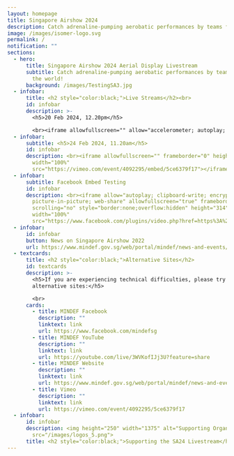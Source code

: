 ```yaml
---
layout: homepage
title: Singapore Airshow 2024
description: Catch adrenaline-pumping aerobatic performances by teams from around the world!
image: /images/isomer-logo.svg
permalink: /
notification: ""
sections:
  - hero:
      title: Singapore Airshow 2024 Aerial Display Livestream
      subtitle: Catch adrenaline-pumping aerobatic performances by teams from around
        the world!
      background: /images/TestingSA3.jpg
  - infobar:
      title: <h2 style="color:black;">Live Streams</h2><br>
      id: infobar
      description: >-
        <h5>20 Feb 2024, 12.20pm</h5>

        <br><iframe allowfullscreen="" allow="accelerometer; autoplay; clipboard-write; encrypted-media; gyroscope; picture-in-picture; web-share" frameborder="0" title="YouTube video player" src="https://www.youtube.com/embed/Nuhs3-K4Hrw?si=V2R17yN-HLlvTP9T" height="415" width="100%"></iframe>
  - infobar:
      subtitle: <h5>24 Feb 2024, 11.20am</h5>
      id: infobar
      description: <br><iframe allowfullscreen="" frameborder="0" height="360"
        width="100%"
        src="https://vimeo.com/event/4092295/embed/5ce6379f17"></iframe>
  - infobar:
      subtitle: Facebook Embed Testing
      id: infobar
      description: <br><iframe allow="autoplay; clipboard-write; encrypted-media;
        picture-in-picture; web-share" allowfullscreen="true" frameborder="0"
        scrolling="no" style="border:none;overflow:hidden" height="314"
        width="100%"
        src="https://www.facebook.com/plugins/video.php?href=https%3A%2F%2Fwww.facebook.com%2Fmindefsg%2Fvideos%2F569467171932284%2F&show_text=false&t=0"></iframe>
  - infobar:
      id: infobar
      button: News on Singapore Airshow 2022
      url: https://www.mindef.gov.sg/web/portal/mindef/news-and-events/latest-releases/article-detail/2022/February/11feb22_nr
  - textcards:
      title: <h2 style="color:black;">Alternative Sites</h2>
      id: textcards
      description: >-
        <h5>If you are experiencing technical difficulties, please try these
        alternative sites:</h5>

        <br>
      cards:
        - title: MINDEF Facebook
          description: ""
          linktext: link
          url: https://www.facebook.com/mindefsg
        - title: MINDEF YouTube
          description: ""
          linktext: link
          url: https://youtube.com/live/3WVKofIJj3U?feature=share
        - title: MINDEF Website
          description: ""
          linktext: link
          url: https://www.mindef.gov.sg/web/portal/mindef/news-and-events/latest-releases/article-detail/2024/sa2024
        - title: Vimeo
          description: ""
          linktext: link
          url: https://vimeo.com/event/4092295/5ce6379f17
  - infobar:
      id: infobar
      description: <img height="250" width="1375" alt="Supporting Organisation logos"
        src="/images/logos_5.png">
      title: <h2 style="color:black;">Supporting the SA24 Livestream</h2>
---
```

